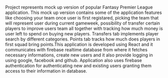 Project represents mock up version of popular Fantasy Premier League application. This mock up version contains some of the application features like choosing your team once user is first registared, picking the team that will represent user during current gameweek, possibility of transfer certain players to improve users team all together with tracking how much money is user left to spend on buying new players. Transfers tab implements player search by different categories. Points tab tracks how much does players in first squad bring points.This application is developed using React and it communicates with firebase realtime database from where it fetches necessary informations, create new users and it also provide logging in using google, facebook and github. Application also uses firebase authentication for authenticating new and existing users granting them access to their information in database.
 
 
